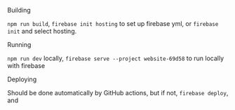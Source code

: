 Building

`npm run build`, `firebase init hosting` to set up firebase yml, or `firebase init` and select hosting.

Running

`npm run dev` locally, `firebase serve --project website-69d58` to run locally with firebase

Deploying

Should be done automatically by GitHub actions, but if not, `firebase deploy`, and 


